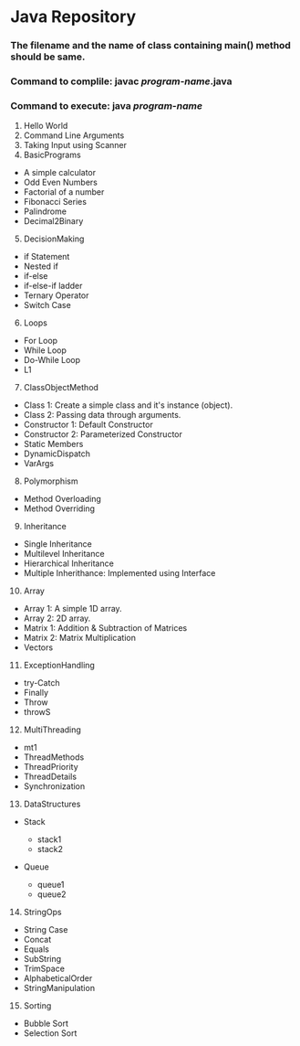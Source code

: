 # Java Repository

### The filename and the name of class containing main() method should be same.
### Command to complile: javac _program-name_.java
### Command to execute: java _program-name_

01. Hello World
02. Command Line Arguments
03. Taking Input using Scanner
04. BasicPrograms
   * A simple calculator
   * Odd Even Numbers
   * Factorial of a number
   * Fibonacci Series
   * Palindrome
   * Decimal2Binary

05. DecisionMaking
   * if Statement
   * Nested if
   * if-else
   * if-else-if ladder
   * Ternary Operator
   * Switch Case

06. Loops
   * For Loop
   * While Loop
   * Do-While Loop
   * L1

07. ClassObjectMethod
   * Class 1: Create a simple class and it's instance (object).
   * Class 2: Passing data through arguments.
   * Constructor 1: Default Constructor
   * Constructor 2: Parameterized Constructor
   * Static Members
   * DynamicDispatch
   * VarArgs

08. Polymorphism
   * Method Overloading        
   * Method Overriding

09. Inheritance
   * Single Inheritance
   * Multilevel Inheritance
   * Hierarchical Inheritance
   * Multiple Inherithance: Implemented using Interface

10. Array
   * Array 1: A simple 1D array.
   * Array 2: 2D array.
   * Matrix 1: Addition & Subtraction of Matrices
   * Matrix 2: Matrix Multiplication
   * Vectors

11. ExceptionHandling
   * try-Catch
   * Finally
   * Throw
   * throwS

12. MultiThreading
   * mt1
   * ThreadMethods
   * ThreadPriority
   * ThreadDetails
   * Synchronization

13. DataStructures
   * Stack
      - stack1
      - stack2
      
   * Queue
      - queue1
      - queue2

14. StringOps
   * String Case
   * Concat
   * Equals
   * SubString
   * TrimSpace
   * AlphabeticalOrder
   * StringManipulation

15. Sorting 
   * Bubble Sort
   * Selection Sort